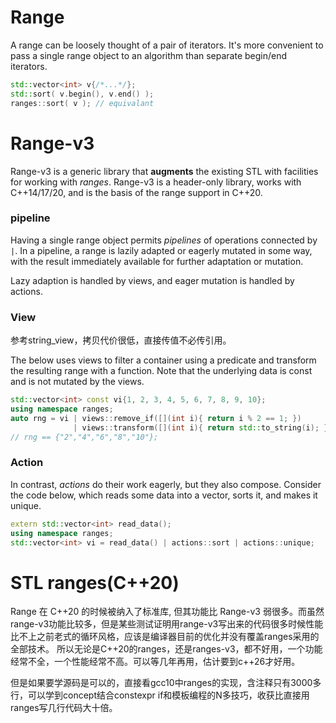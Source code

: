 # Range

A range can be loosely thought of a pair of iterators. It's more convenient to pass a single range object to an algorithm than separate begin/end iterators.

```c++
std::vector<int> v{/*...*/};
std::sort( v.begin(), v.end() );
ranges::sort( v ); // equivalant
```



# Range-v3

Range-v3 is a generic library that **augments** the existing STL with facilities for working with *ranges*. Range-v3 is a header-only library, works with C++14/17/20, and is the basis of the range support in C++20.

### pipeline

Having a single range object permits *pipelines* of operations connected by `|`. In a pipeline, a range is lazily adapted or eagerly mutated in some way, with the result immediately available for further adaptation or mutation. 

Lazy adaption is handled by views, and eager mutation is handled by actions.

### View

参考string_view，拷贝代价很低，直接传值不必传引用。

The below uses views to filter a container using a predicate and transform the resulting range with a function. Note that the underlying data is const and is not mutated by the views.

```c++
std::vector<int> const vi{1, 2, 3, 4, 5, 6, 7, 8, 9, 10};
using namespace ranges;
auto rng = vi | views::remove_if([](int i){ return i % 2 == 1; })
              | views::transform([](int i){ return std::to_string(i); });
// rng == {"2","4","6","8","10"};
```

### Action

In contrast, *actions* do their work eagerly, but they also compose. Consider the code below, which reads some data into a vector, sorts it, and makes it unique.

```c++
extern std::vector<int> read_data();
using namespace ranges;
std::vector<int> vi = read_data() | actions::sort | actions::unique;
```





# STL ranges(C++20)

Range 在 C++20 的时候被纳入了标准库, 但其功能比 Range-v3 弱很多。而虽然range-v3功能比较多，但是某些测试证明用range-v3写出来的代码很多时候性能比不上之前老式的循环风格，应该是编译器目前的优化并没有覆盖ranges采用的全部技术。 所以无论是C++20的ranges，还是ranges-v3，都不好用，一个功能经常不全，一个性能经常不高。可以等几年再用，估计要到c++26才好用。

但是如果要学源码是可以的，直接看gcc10中ranges的实现，含注释只有3000多行，可以学到concept结合constexpr if和模板编程的N多技巧，收获比直接用ranges写几行代码大十倍。